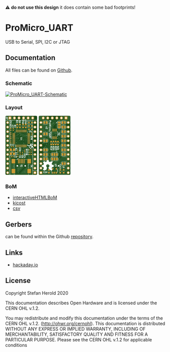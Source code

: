 :warning: **do not use this design** it does contain some bad footprints! 

# ProMicro_UART
USB to Serial, SPI, I2C or JTAG

## Documentation
All files can be found on [Github](https://github.com/nerdyscout/ProMicro/tree/master/UART).


### Schematic
[![ProMicro_UART-Schematic](docs/ProMicro_UART-Schematic.svg)](docs/ProMicro_UART-Schematic.pdf)


### Layout
<a href="docs/ProMicro_UART_Board_Top.pdf"><img src="docs/img/ProMicro_UART_Board_Top.svg" alt="ProMicro_UART_Board_Top" width="20%"/></a>
<a href="docs/ProMicro_UART_Board_Bottom.pdf"><img src="docs/img/ProMicro_UART_Board_Bottom.svg" alt="ProMicro_UART_Board_Bottom" width="20%"/></a>


### BoM
  * [interactiveHTMLBoM](https://nerdyscout.github.io/ProMicro/UART/docs/BOM/ProMicro_UART.html)
  * [kicost](docs/BOM/ProMicro_UART.xlsx)
  * [csv](docs/BOM/ProMicro_UART.csv)


## Gerbers
can be found within the Github [repository](gerbers).


## Links
  * [hackaday.io](https://hackaday.io/project/171898-promicro)


## License
Copyright Stefan Herold 2020

This documentation describes Open Hardware and is licensed under the CERN OHL v.1.2.

You may redistribute and modify this documentation under the terms of the CERN OHL v.1.2. (http://ohwr.org/cernohl). This documentation is distributed WITHOUT ANY EXPRESS OR IMPLIED WARRANTY, INCLUDING OF MERCHANTABILITY, SATISFACTORY QUALITY AND FITNESS FOR A PARTICULAR PURPOSE. Please see the CERN OHL v.1.2 for applicable conditions
